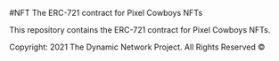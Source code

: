 #NFT
The ERC-721 contract for Pixel Cowboys NFTs

This repository contains the ERC-721 contract for Pixel Cowboys NFTs.

Copyright: 2021 The Dynamic Network Project. All Rights Reserved ©
